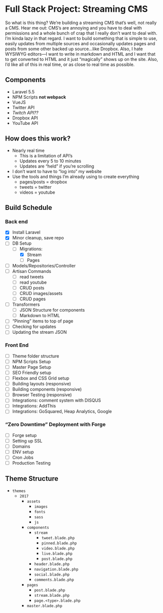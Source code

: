 # Full Stack Project: Streaming CMS

So what is this thing? We’re building a streaming CMS that’s well, not really a CMS. Hear me out: CMS’s are annoying and you have to deal with permissions and a whole bunch of crap that I really don’t want to deal with. I’m kinda lazy in that regard. I want to build something that is simple to use, easily updates from multiple sources and occasionally updates pages and posts from some other backed up source…like Dropbox. Also, I hate WYSIWYG editors—I want to write in markdown and HTML and I want that to get converted to HTML and it just “magically” shows up on the site. Also, I’d like all of this in real time, or as close to real time as possible.

## Components
+ Laravel 5.5
+ NPM Scripts **not webpack**
+ VueJS
+ Twitter API
+ *Twitch API??*
+ Dropbox API
+ YouTube API

## How does this work?
+ Nearly real time
	+ This is a limitation of API’s
	+ Updates every 5 to 10 minutes
	+ Updates are “held” if you’re scrolling
+ I don’t want to have to “log into” my website
+ Use the tools and things I’m already using to create everything
	+ pages/posts = dropbox
	+ tweets = twitter
	+ videos = youtube

## Build Schedule
### Back end
- [x] Install Laravel
- [x] Minor cleanup, save repo
- [ ] DB Setup
	- [ ] Migrations:
		- [x] Stream
		- [ ] Pages
- [ ] Models/Repositories/Controller
- [ ] Artisan Commands
	- [ ] read tweets
	- [ ] read youtube
	- [ ] CRUD posts
	- [ ] CRUD images/assets
	- [ ] CRUD pages
- [ ] Transformers
	- [ ] JSON Structure for components
	- [ ] Markdown to HTML
- [ ] “Pinning” items to top of page
- [ ] Checking for updates
- [ ] Updating the stream JSON

### Front End
- [ ] Theme folder structure
- [ ] NPM Scripts Setup
- [ ] Master Page Setup
- [ ] SEO Friendly setup
- [ ] Flexbox and CSS Grid setup
- [ ] Building layouts (responsive)
- [ ] Building components (responsive)
- [ ] Browser Testing (responsive)
- [ ] Integrations: comment system with DISQUS
- [ ] Integrations: AddThis
- [ ] Integrations: GoSquared, Heap Analytics, Google

### “Zero Downtime” Deployment with Forge
- [ ] Forge setup
- [ ] Setting up SSL
- [ ] Domains
- [ ] ENV setup
- [ ] Cron Jobs
- [ ] Production Testing

## Theme Structure
 - `themes`
     - `2017`
         - `assets`
             - `images`
             - `fonts`
             - `sass`
             - `js`
         - `components`
            - `stream`
               - `tweet.blade.php`
               - `pinned.blade.php`
               - `video.blade.php`
               - `live.blade.php`
               - `post.blade.php`
            - `header.blade.php`
            - `navigation.blade.php`
            - `social.blade.php`
            - `comments.blade.php`
         - `pages`
            - `post.blade.php`
            - `stream.blade.php`
            - `page.<type>.blade.php`
         - `master.blade.php`
